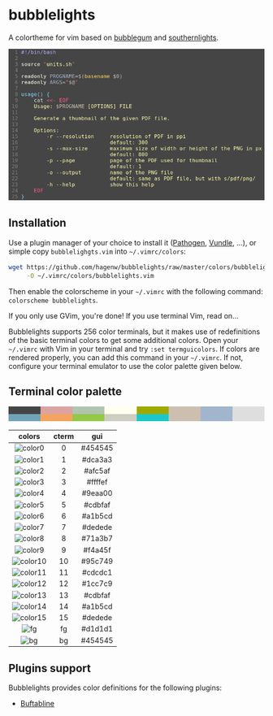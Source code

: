 # bubblelights

A colortheme for vim based on [bubblegum] and [southernlights].

![Screenshot](images/screenshot.png)

[bubblegum]: https://github.com/baskerville/bubblegum
[southernlights]: https://github.com/jalvesaq/southernlights


## Installation

Use a plugin manager of your choice to install it ([Pathogen], [Vundle], ...),
or simple copy `bubblelighgts.vim` into `~/.vimrc/colors`:

```bash
wget https://github.com/hagenw/bubblelights/raw/master/colors/bubblelights.vim \
     -O ~/.vimrc/colors/bubblelights.vim
```

[Pathogen]: (https://github.com/tpope/vim-pathogen)
[Vundle]: (https://github.com/VundleVim/Vundle.vim)

Then enable the colorscheme in your `~/.vimrc` with the following command:
`colorscheme bubblelights`.

If you only use GVim, you're done! If you use terminal Vim, read on...

Bubblelights supports 256 color terminals, but it makes use of redefinitions of
the basic terminal colors to get some additional colors.  Open your `~/.vimrc`
with Vim in your terminal and try `:set termguicolors`. If colors are rendered
properly, you can add this command in your `~/.vimrc`.  If not, configure your
terminal emulator to use the color palette given below.

## Terminal color palette

![Palette](images/palette.png)

| colors                                | cterm | gui     |
|:-------------------------------------:|:-----:|:-------:|
| ![color0](images/colors/color0.png)   | 0     | #454545 |
| ![color1](images/colors/color1.png)   | 1     | #dca3a3 |
| ![color2](images/colors/color2.png)   | 2     | #afc5af |
| ![color3](images/colors/color3.png)   | 3     | #ffffef |
| ![color4](images/colors/color4.png)   | 4     | #9eaa00 |
| ![color5](images/colors/color5.png)   | 5     | #cdbfaf |
| ![color6](images/colors/color6.png)   | 6     | #a1b5cd |
| ![color7](images/colors/color7.png)   | 7     | #dedede |
| ![color8](images/colors/color8.png)   | 8     | #71a3b7 |
| ![color9](images/colors/color9.png)   | 9     | #f4a45f |
| ![color10](images/colors/color10.png) | 10    | #95c749 |
| ![color11](images/colors/color11.png) | 11    | #cdcdc1 |
| ![color12](images/colors/color12.png) | 12    | #1cc7c9 |
| ![color13](images/colors/color13.png) | 13    | #cdbfaf |
| ![color14](images/colors/color14.png) | 14    | #a1b5cd |
| ![color15](images/colors/color15.png) | 15    | #dedede |
| ![fg](images/colors/color-fg.png)     | fg    | #d1d1d1 |
| ![bg](images/colors/color-bg.png)     | bg    | #454545 |

## Plugins support

Bubblelights provides color definitions for the following plugins:

* [Buftabline](https://github.com/ap/vim-buftabline)
